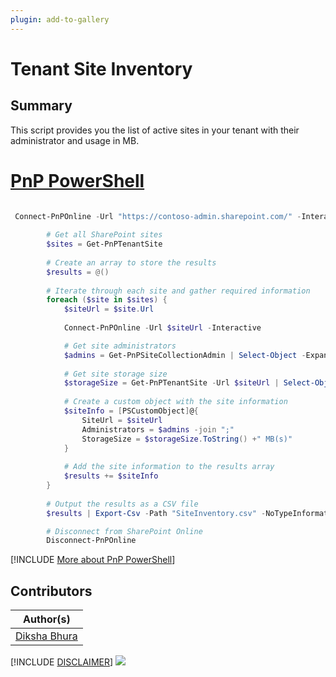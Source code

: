 ```yaml
---
plugin: add-to-gallery
---
```


# Tenant Site Inventory

## Summary

This script provides you the list of active sites in your tenant with their administrator and usage in MB.


# [PnP PowerShell](#tab/pnpps)

```powershell

 Connect-PnPOnline -Url "https://contoso-admin.sharepoint.com/" -Interactive
        
        # Get all SharePoint sites
        $sites = Get-PnPTenantSite
        
        # Create an array to store the results
        $results = @()
        
        # Iterate through each site and gather required information
        foreach ($site in $sites) {
            $siteUrl = $site.Url
            
            Connect-PnPOnline -Url $siteUrl -Interactive

            # Get site administrators
            $admins = Get-PnPSiteCollectionAdmin | Select-Object -ExpandProperty Title
        
            # Get site storage size
            $storageSize = Get-PnPTenantSite -Url $siteUrl | Select-Object -ExpandProperty StorageUsageCurrent
        
            # Create a custom object with the site information
            $siteInfo = [PSCustomObject]@{
                SiteUrl = $siteUrl
                Administrators = $admins -join ";"
                StorageSize = $storageSize.ToString() +" MB(s)"
            }
        
            # Add the site information to the results array
            $results += $siteInfo
        }
        
        # Output the results as a CSV file
        $results | Export-Csv -Path "SiteInventory.csv" -NoTypeInformation

        # Disconnect from SharePoint Online
        Disconnect-PnPOnline

```
[!INCLUDE [More about PnP PowerShell](../../docfx/includes/MORE-PNPPS.md)]

## Contributors

| Author(s) |
|-----------|
| [Diksha Bhura](https://github.com/Diksha-Bhura) |


[!INCLUDE [DISCLAIMER](../../docfx/includes/DISCLAIMER.md)]
<img src="https://m365-visitor-stats.azurewebsites.net/script-samples/scripts/spo-tenant-site-inventory" aria-hidden="true" />